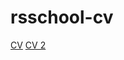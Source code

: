 # rsschool-cv
 [CV](https://lexa1193.github.io/rsschool-cv/cv)
 [CV 2](https://lexa1193.github.io/rsschool-cv)
